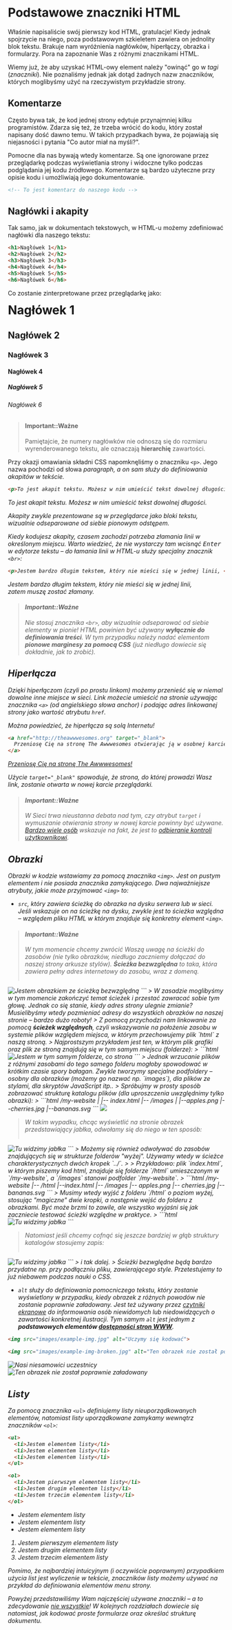 # Podstawowe znaczniki HTML

Właśnie napisaliście swój pierwszy kod HTML, gratulacje! Kiedy jednak spojrzycie na niego, poza podstawowym szkieletem zawiera on jednolity blok tekstu. Brakuje nam wyróżnienia nagłówków, hiperłączy, obrazka i formularzy. Pora na zapoznanie Was z różnymi znacznikami HTML.

Wiemy już, że aby uzyskać HTML-owy element należy "owinąć" go w <i>tagi</i> (<i>znaczniki</i>). Nie poznaliśmy jednak jak dotąd żadnych nazw znaczników, których moglibyśmy użyć na rzeczywistym przykładzie strony.

## Komentarze

Często bywa tak, że kod jednej strony edytuje przynajmniej kilku programistów. Zdarza się też, że trzeba wrócić do kodu, który został napisany dość dawno temu. W takich przypadkach bywa, że pojawiają się niejasności i pytania "Co autor miał na myśli?".

Pomocne dla nas bywają wtedy komentarze. Są one ignorowane przez przeglądarkę podczas wyświetlania strony i widoczne tylko podczas podglądania jej kodu źródłowego. Komentarze są bardzo użyteczne przy opisie kodu i umożliwiają jego dokumentowanie.

```html
<!-- To jest komentarz do naszego kodu -->
```

## Nagłówki i akapity

Tak samo, jak w dokumentach tekstowych, w HTML-u możemy zdefiniować nagłówki dla naszego tekstu:

```html
<h1>Nagłówek 1</h1>
<h2>Nagłówek 2</h2>
<h3>Nagłówek 3</h3>
<h4>Nagłówek 4</h4>
<h5>Nagłówek 5</h5>
<h6>Nagłówek 6</h6>
```

Co zostanie zinterpretowane przez przeglądarkę jako:

<div class="example-wrapper">
  <h1 style="margin-top:0">Nagłówek 1</h1>
  <h2>Nagłówek 2</h2>
  <h3>Nagłówek 3</h3>
  <h4>Nagłówek 4</h4>
  <h5>Nagłówek 5</h5>
  <h6>Nagłówek 6</h6>
</div>

> #### Important::Ważne
>
> Pamiętajcie, że numery nagłówków nie odnoszą się do rozmiaru wyrenderowanego tekstu, ale oznaczają **hierarchię** zawartości.

Przy okazji omawiania składni CSS napomknęliśmy o znaczniku `<p>`. Jego nazwa pochodzi od słowa <i>paragraph<i>, a on sam służy do definiowania akapitów w tekście.

```html
<p>To jest akapit tekstu. Możesz w nim umieścić tekst dowolnej długości.</p>
```

<div class="example-wrapper">
  <p>To jest akapit tekstu. Możesz w nim umieścić tekst dowolnej długości.</p>
</div>

Akapity zwykle prezentowane są w przeglądarce jako bloki tekstu, wizualnie odseparowane od siebie pionowym odstępem.

Kiedy kodujesz akapity, czasem zachodzi potrzeba złamania linii w określonym miejscu. Warto wiedzieć, że nie wystarczy tam wcisnąć <kbd>Enter</kbd> w edytorze tekstu – do łamania linii w HTML-u służy specjalny znacznik `<br>`:

```html
<p>Jestem bardzo długim tekstem, który nie mieści się w jednej linii, <br> zatem muszę zostać złamany.</p>
```

<div class="example-wrapper">
  <p>
    Jestem bardzo długim tekstem, który nie mieści się w jednej linii, <br>
    zatem muszę zostać złamany.
  </p>
</div>

> #### Important::Ważne
>
> Nie stosuj znacznika `<br>`, aby wizualnie odseparować od siebie elementy w pionie! HTML powinien być używany **wyłącznie do definiowania treści**. W tym przypadku należy nadać elementom **pionowe marginesy za pomocą CSS** (już niedługo dowiecie się dokładnie, jak to zrobić).

## Hiperłącza

Dzięki hiperłączom (czyli po prostu linkom) możemy przenieść się w niemal dowolne inne miejsce w sieci. Link możecie umieścić na stronie używając znacznika `<a>` (od angielskiego słowa <i>anchor</i>) i podając adres linkowanej strony jako wartość atrybutu `href`.

Można powiedzieć, że hiperłącza są solą Internetu!

```html
<a href="http://theawwwesomes.org" target="_blank">
  Przeniosę Cię na stronę The Awwwesomes otwierając ją w osobnej karcie przeglądarki!
</a>
```

<div class="example-wrapper">
  <a href="http://theawwwesomes.org" target="_blank">Przeniosę Cię na stronę The Awwwesomes!</a>
</div>

Użycie `target="_blank"` spowoduje, że strona, do której prowadzi Wasz link, zostanie otwarta w nowej karcie przeglądarki.

> #### Important::Ważne
>
> W Sieci trwa nieustanna debata nad tym, czy atrybut `target` i wymuszanie otwierania strony w nowej karcie powinny być używane. [Bardzo wiele osób](http://www.forumweb.pl/forumweb-pl/drobne-pomysly/516489#516489) wskazuje na fakt, że jest to [odbieranie kontroli użytkownikowi](https://kornel.ski/pl/target).

## Obrazki

Obrazki w kodzie wstawiamy za pomocą znacznika `<img>`. Jest on <i>pustym elementem</i> i nie posiada znacznika zamykającego. Dwa najważniejsze atrybuty, jakie może przyjmować `<img>` to:

- `src`, który zawiera ścieżkę do obrazka na dysku serwera lub w sieci. Jeśli wskazuje on na ścieżkę na dysku, zwykle jest to ścieżka względna – względem pliku HTML w którym znajduje się konkretny element `<img>`.

> #### Important::Ważne
>
> W tym momencie chcemy zwrócić Waszą uwagę na ścieżki do zasobów (nie tylko obrazków, niedługo zaczniemy dołączać do naszej strony arkusze stylów).
> **Ścieżka bezwzględna** to taka, która zawiera pełny adres internetowy do zasobu, wraz z domeną.
> ```html
 <img src="http://theawwwesomes.org/images/example.png" alt="Jestem obrazkiem ze ścieżką bezwzględną">
 ```
 > W zasadzie moglibyśmy w tym momencie zakończyć temat ścieżek i przestać zawracać sobie tym głowę. Jednak co się stanie, kiedy adres strony ulegnie zmianie? Musielibyśmy wtedy pozmieniać adresy do wszystkich obrazków na naszej stronie – bardzo dużo roboty!
 > Z pomocą przychodzi nam linkowanie za pomocą <b>ścieżek względnych</b>, czyli wskazywanie na położenie zasobu w systemie plików względem miejsca, w którym przechowujemy plik `html` z naszą stroną.
 > Najprostszym przykładem jest ten, w którym plik grafiki oraz plik ze stroną znajdują się w tym samym miejscu (folderze):
 > ```html
 <img src="example.png" alt="Jestem w tym samym folderze, co strona">
 ```
 > Jednak wrzucanie plików z różnymi zasobami do tego samego folderu mogłoby spowodować w krótkim czasie spory bałagan. Zwykle tworzymy specjalne podfoldery – osobny dla obrazków (możemy go nazwać np. `images`), dla plików ze stylami, dla skryptów JavaScript itp..
 > Spróbujmy w prosty sposób zobrazować strukturę katalogu plików (dla uproszczenia uwzględnimy tylko obrazki):
 > ```html
 /my-website
  |
  |-- index.html
  |-- /images
       |
       |--apples.png
       |--cherries.jpg
       |--bananas.svg
```
<img src="/images/img-path-examples.gif" class="image-full-width">

> W takim wypadku, chcąc wyświetlić na stronie obrazek przedstawiający jabłka, odwołamy się do niego w ten sposób:
> ```html
 <img src="images/apples.png" alt="Tu widzimy jabłka">
 ```
> Możemy się również odwoływać do zasobów znajdujących się w strukturze folderów "wyżej". Używamy wtedy w ścieżce charakterystycznych dwóch kropek `../`.
>
> Przykładowo: plik `index.html`, w którym piszemy kod html, znajduje się folderze `/html` umieszczonym w `/my-website`, a `/images` stanowi podfolder `/my-website`.
> ```html
 /my-website
  |-- /html
       |--index.html
  |-- /images
    |-- apples.png
    |-- cherries.jpg
    |-- bananas.svg
```
> Musimy wtedy wyjść z folderu `/html` o poziom wyżej, stosując "magiczne" dwie kropki, a następnie wejść do folderu z obrazkami. Być może brzmi to zawile, ale wszystko wyjaśni się jak zaczniecie testować ścieżki względne w praktyce.
> ```html
 <img src="../images/apples.png" alt="Tu widzimy jabłka">
 ```

> Natomiast jeśli chcemy cofnąć się jeszcze bardziej w głąb struktury katalogów stosujemy zapis:
> ```html
 <img src="../../images/apples.png" alt="Tu widzimy jabłka">
 ```
> i tak dalej.
> Ścieżki bezwględne będą bardzo przydatne np. przy podłączniu pliku, zawierającego style. Przetestujemy to już niebawem podczas nauki o CSS.

- `alt` służy do definiowania pomocniczego tekstu, który zostanie wyświetlony w przypadku, kiedy obrazek z różnych powodów nie zostanie poprawnie załadowany. Jest też używany przez <i>[czytniki ekranowe](https://pl.wikipedia.org/wiki/Czytnik_ekranowy)</i> do informowania osób niewidomych lub niedowidzących o zawartości konkretnej ilustracji. Tym samym `alt` jest jednym z **podstawowych elementów [<i>dostępności stron WWW</i>](https://pl.wikipedia.org/wiki/Dost%C4%99pno%C5%9B%C4%87_(WWW))**.

```html
<img src="images/example-img.jpg" alt="Uczymy się kodować">

<img src="images/example-img-broken.jpg" alt="Ten obrazek nie został poprawnie załadowany">
```

<div class="example-wrapper">
  <img src="/images/example-img.jpg" alt="Nasi niesamowici uczestnicy">
  <img src="/images/example-img-broken.jpg" alt="Ten obrazek nie został poprawnie załadowany">
</div>

## Listy

Za pomocą znacznika `<ul>` definiujemy listy nieuporządkowanych elementów, natomiast listy uporządkowane zamykamy wewnątrz znaczników `<ol>`:

```html
<ul>
  <li>Jestem elementem listy</li>
  <li>Jestem elementem listy</li>
  <li>Jestem elementem listy</li>
</ul>

<ol>
  <li>Jestem pierwszym elementem listy</li>
  <li>Jestem drugim elementem listy</li>
  <li>Jestem trzecim elementem listy</li>
</ol>
```

<div class="example-wrapper">
  <ul>
    <li>Jestem elementem listy</li>
    <li>Jestem elementem listy</li>
    <li>Jestem elementem listy</li>
  </ul>

  <ol>
    <li>Jestem pierwszym elementem listy</li>
    <li>Jestem drugim elementem listy</li>
    <li>Jestem trzecim elementem listy</li>
  </ol>
</div>

Pomimo, że najbardziej intuicyjnym (i oczywiście poprawnym) przypadkiem użycia list jest wyliczenie w tekście, znaczników listy możemy używać na przykład do definiowania elementów menu strony.

Powyżej przedstawiliśmy Wam najczęściej używane znaczniki – a to zdecydowanie [nie wszystkie](https://developer.mozilla.org/en/docs/Web/HTML/Element)! W kolejnych rozdziałach dowiecie się natomiast, jak kodować proste formularze oraz określać strukturę dokumentu.
